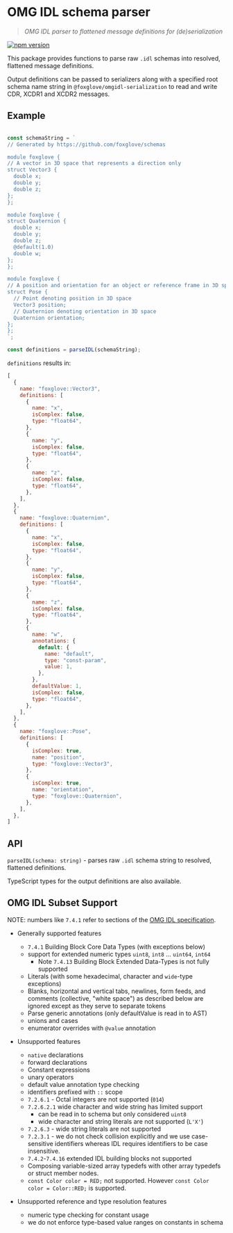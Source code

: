 # OMG IDL schema parser

> _OMG IDL parser to flattened message definitions for (de)serialization_

[![npm version](https://img.shields.io/npm/v/@foxglove/omgidl-parser.svg?style=flat)](https://www.npmjs.com/package/@foxglove/omgidl-parser)

This package provides functions to parse raw `.idl` schemas into resolved, flattened message definitions.

Output definitions can be passed to serializers along with a specified root schema name string in `@foxglove/omgidl-serialization` to read and write CDR, XCDR1 and XCDR2 messages.

## Example

```TypeScript

const schemaString = `
// Generated by https://github.com/foxglove/schemas

module foxglove {
// A vector in 3D space that represents a direction only
struct Vector3 {
  double x;
  double y;
  double z;
};
};

module foxglove {
struct Quaternion {
  double x;
  double y;
  double z;
  @default(1.0)
  double w;
};
};

module foxglove {
// A position and orientation for an object or reference frame in 3D space
struct Pose {
  // Point denoting position in 3D space
  Vector3 position;
  // Quaternion denoting orientation in 3D space
  Quaternion orientation;
};
};
`;

const definitions = parseIDL(schemaString);
```

`definitions` results in:

```JavaScript
[
  {
    name: "foxglove::Vector3",
    definitions: [
      {
        name: "x",
        isComplex: false,
        type: "float64",
      },
      {
        name: "y",
        isComplex: false,
        type: "float64",
      },
      {
        name: "z",
        isComplex: false,
        type: "float64",
      },
    ],
  },
  {
    name: "foxglove::Quaternion",
    definitions: [
      {
        name: "x",
        isComplex: false,
        type: "float64",
      },
      {
        name: "y",
        isComplex: false,
        type: "float64",
      },
      {
        name: "z",
        isComplex: false,
        type: "float64",
      },
      {
        name: "w",
        annotations: {
          default: {
            name: "default",
            type: "const-param",
            value: 1,
          },
        },
        defaultValue: 1,
        isComplex: false,
        type: "float64",
      },
    ],
  },
  {
    name: "foxglove::Pose",
    definitions: [
      {
        isComplex: true,
        name: "position",
        type: "foxglove::Vector3",
      },
      {
        isComplex: true,
        name: "orientation",
        type: "foxglove::Quaternion",
      },
    ],
  },
]
```

## API

`parseIDL(schema: string)` - parses raw `.idl` schema string to resolved, flattened definitions.

TypeScript types for the output definitions are also available.

## OMG IDL Subset Support

NOTE: numbers like `7.4.1` refer to sections of the [OMG IDL specification](https://www.omg.org/spec/IDL/4.2/PDF).

- Generally supported features

  - `7.4.1` Building Block Core Data Types (with exceptions below)
  - support for extended numeric types `uint8`, `int8` ... `uint64`, `int64`
    - Note `7.4.13` Building Block Extended Data-Types is not fully supported
  - Literals (with some hexadecimal, character and `wide`-type exceptions)
  - Blanks, horizontal and vertical tabs, newlines, form feeds, and comments (collective, "white space") as described below are ignored except as they serve to separate tokens
  - Parse generic annotations (only defaultValue is read in to AST)
  - unions and cases
  - enumerator overrides with `@value` annotation

- Unsupported features

  - `native` declarations
  - forward declarations
  - Constant expressions
  - unary operators
  - default value annotation type checking
  - identifiers prefixed with `::` scope
  - `7.2.6.1` - Octal integers are not supported (`014`)
  - `7.2.6.2.1` wide character and wide string has limited support
    - can be read in to schema but only considered `uint8`
    - wide character and string literals are not supported (`L'X'`)
  - `7.2.6.3` - wide string literals are not supported
  - `7.2.3.1` - we do not check collision explicitly and we use case-sensitive identifiers whereas IDL requires identifiers to be case insensitive.
  - `7.4.2`-`7.4.16` extended IDL building blocks not supported
  - Composing variable-sized array typedefs with other array typedefs or struct member nodes.
  - `const Color color = RED;` not supported. However `const Color color = Color::RED;` is supported.

- Unsupported reference and type resolution features
  - numeric type checking for constant usage
  - we do not enforce type-based value ranges on constants in schema
